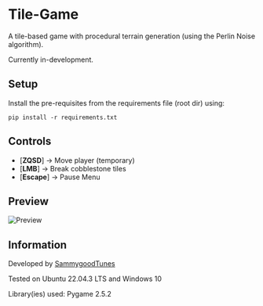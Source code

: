 # Tile-Game

A tile-based game with procedural terrain generation (using the Perlin Noise algorithm).

Currently in-development.

## Setup

Install the pre-requisites from the requirements file (root dir) using:

```shell
pip install -r requirements.txt
```

## Controls

- [**ZQSD**] -> Move player (temporary)
- [**LMB**] -> Break cobblestone tiles
- [**Escape**] -> Pause Menu

## Preview

![Preview](https://i.imgur.com/nNMuzor.png)

## Information

Developed by [SammygoodTunes](https://github.com/SammygoodTunes)

Tested on Ubuntu 22.04.3 LTS and Windows 10

Library(ies) used: Pygame 2.5.2
